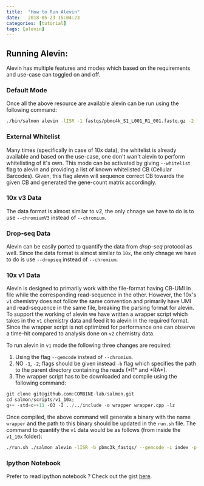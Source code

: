 ```yaml
---
title:  "How to Run Alevin"
date:   2018-05-23 15:04:23
categories: [tutorial]
tags: [alevin]
---
```

## Running Alevin:

Alevin has multiple features and modes which based on the requirements and use-case can toggled on and off.

### Default Mode
Once all the above resource are available alevin can be run using the following command:

```bash
./bin/salmon alevin -lISR -1 fastqs/pbmc4k_S1_L001_R1_001.fastq.gz -2 fastqs/pbmc4k_S1_L001_R2_001.fastq.gz --chromium -i index -p 8 -o alevin_output --tgMap txp2gene.tsv
```

### External Whitelist 
Many times (specifically in case of 10x data), the whitelist is already available and based on the use-case, one don't wan't alevin to perform whitelisting of it's own. This mode can be activated by giving `--whitelist` flag to alevin and providing a list of known whitelisted CB (Cellular Barcodes). Given, this flag alevin will sequence correct CB towards the given CB and generated the gene-count matrix accordingly.

### 10x v3 Data
The data format is almost similar to v2, the only chnage we have to do is to use `--chromiumV3` instead of `--chromium`.

### Drop-seq Data
Alevin can be easily ported to quantify the data from *drop-seq* protocol as well. Since the data format is almost similar to `10x`, the only chnage we have to do is use `--dropseq` instead of `--chromium`.

### 10x v1 Data
Alevin is designed to primarily work with the file-format having CB-UMI in file while the corresponding read-sequence in the other. However, the 10x's `v1` chemistry does not follow the same convention and primarily have UMI and read-sequence in the same file, breaking the parsing format for alevin. To support the working of alevin we have written a wrapper script which takes in the `v1` chemistry data and feed it to alevin in the required format. Since the wrapper script is not optimized for performance one can observe a time-hit compared to analysis done on `v2` chemistry data.

To run alevin in `v1` mode the following three changes are required:

1. Using the flag `--gemcode` instead of `--chromium`.
2. NO `-1`, `-2`; flags should be given instead `-b` flag which specifies the path to the parent directory containing the reads (\*I1\* and \*RA\*).
3. The wrapper script has to be downloaded and compile using the following command:

```python
git clone git@github.com:COMBINE-lab/salmon.git
cd salmon/scripts/v1_10x;
g++ -std=c++11 -O3 -I ../../include -o wrapper wrapper.cpp -lz
```

Once compiled, the above command will generate a binary with the name `wrapper` and the path to this binary should be updated in the `run.sh` file. The command to quantify the `v1` data would be as follows (from inside the `v1_10x` folder):

```bash
./run.sh ./salmon alevin -lISR -b pbmc3k_fastqs/ --gemcode -i index -p 8 -o alevin_output --tgMap txp2gene.tsv
```

### Ipython Notebook
Prefer to read ipython notebook ?
Check out the gist [here](https://gist.github.com/k3yavi/c501705ed2d29b12b0d10cf78b3ed001).
